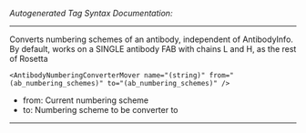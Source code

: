 _Autogenerated Tag Syntax Documentation:_

---
Converts numbering schemes of an antibody, independent of AntibodyInfo. By default, works on a SINGLE antibody FAB with chains L and H, as the rest of Rosetta

```
<AntibodyNumberingConverterMover name="(string)" from="(ab_numbering_schemes)" to="(ab_numbering_schemes)" />
```

-   from: Current numbering scheme
-   to: Numbering scheme to be converter to

---
